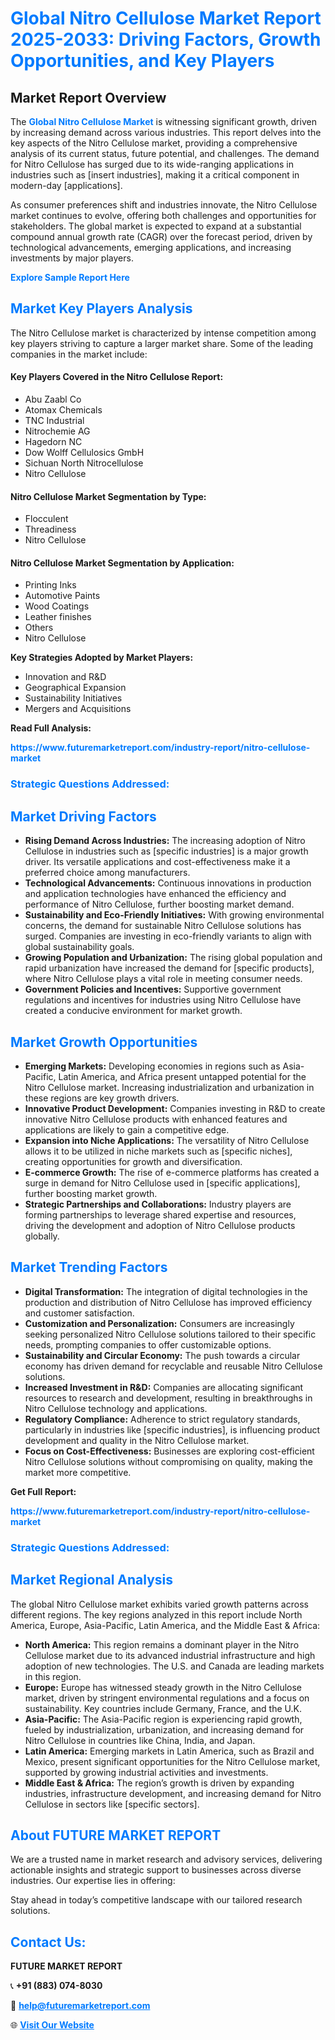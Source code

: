 <h1 style="color: #007BFF;">Global Nitro Cellulose Market Report 2025-2033: Driving Factors, Growth Opportunities, and Key Players</h1>

<section id="overview">
<h2>Market Report Overview</h2>
<p>The <a href="https://www.futuremarketreport.com/industry-report/nitro-cellulose-market" style="color: #007BFF; text-decoration: none;"><strong>Global Nitro Cellulose Market</strong></a> is witnessing significant growth, driven by increasing demand across various industries. This report delves into the key aspects of the Nitro Cellulose market, providing a comprehensive analysis of its current status, future potential, and challenges. The demand for Nitro Cellulose has surged due to its wide-ranging applications in industries such as [insert industries], making it a critical component in modern-day [applications].</p>
<p>As consumer preferences shift and industries innovate, the Nitro Cellulose market continues to evolve, offering both challenges and opportunities for stakeholders. The global market is expected to expand at a substantial compound annual growth rate (CAGR) over the forecast period, driven by technological advancements, emerging applications, and increasing investments by major players.</p>
</section>

<section id="overview">
<p><a href="https://www.futuremarketreport.com/request-sample/reportId=97355" style="color: #007BFF; text-decoration: none;"><strong>Explore Sample Report Here</strong></a></p>
</section>

<section id="key-players">
<h2 style="color: #007BFF;">Market Key Players Analysis</h2>
<p>The Nitro Cellulose market is characterized by intense competition among key players striving to capture a larger market share. Some of the leading companies in the market include:</p>
<h4>Key Players Covered in the Nitro Cellulose Report:</h4>
<ul><li>Abu Zaabl Co</li><li>Atomax Chemicals</li><li>TNC Industrial</li><li>Nitrochemie AG</li><li>Hagedorn NC</li><li>Dow Wolff Cellulosics GmbH</li><li>Sichuan North Nitrocellulose</li><li>Nitro Cellulose</li></ul>
<h4>Nitro Cellulose Market Segmentation by Type:</h4>
<ul><li>Flocculent</li><li>Threadiness</li><li>Nitro Cellulose</li></ul>

<h4>Nitro Cellulose Market Segmentation by Application:</h4>
<ul><li>Printing Inks</li><li>Automotive Paints</li><li>Wood Coatings</li><li>Leather finishes</li><li>Others</li><li>Nitro Cellulose</li></ul>
<p><strong>Key Strategies Adopted by Market Players:</strong></p>
<ul>
<li>Innovation and R&D</li>
<li>Geographical Expansion</li>
<li>Sustainability Initiatives</li>
<li>Mergers and Acquisitions</li>
</ul>
</section>

<section>
<p><strong>Read Full Analysis: </strong></p><a href="https://www.futuremarketreport.com/industry-report/nitro-cellulose-market" style="color: #007BFF; text-decoration: none;"><strong>https://www.futuremarketreport.com/industry-report/nitro-cellulose-market</strong></a>
<h3 style="color: #007BFF;">Strategic Questions Addressed:</h3>
</section>

<section id="driving-factors">
<h2 style="color: #007BFF;">Market Driving Factors</h2>
<ul>
<li><strong>Rising Demand Across Industries:</strong> The increasing adoption of Nitro Cellulose in industries such as [specific industries] is a major growth driver. Its versatile applications and cost-effectiveness make it a preferred choice among manufacturers.</li>
<li><strong>Technological Advancements:</strong> Continuous innovations in production and application technologies have enhanced the efficiency and performance of Nitro Cellulose, further boosting market demand.</li>
<li><strong>Sustainability and Eco-Friendly Initiatives:</strong> With growing environmental concerns, the demand for sustainable Nitro Cellulose solutions has surged. Companies are investing in eco-friendly variants to align with global sustainability goals.</li>
<li><strong>Growing Population and Urbanization:</strong> The rising global population and rapid urbanization have increased the demand for [specific products], where Nitro Cellulose plays a vital role in meeting consumer needs.</li>
<li><strong>Government Policies and Incentives:</strong> Supportive government regulations and incentives for industries using Nitro Cellulose have created a conducive environment for market growth.</li>
</ul>
</section>

<section id="growth-opportunities">
<h2 style="color: #007BFF;">Market Growth Opportunities</h2>
<ul>
<li><strong>Emerging Markets:</strong> Developing economies in regions such as Asia-Pacific, Latin America, and Africa present untapped potential for the Nitro Cellulose market. Increasing industrialization and urbanization in these regions are key growth drivers.</li>
<li><strong>Innovative Product Development:</strong> Companies investing in R&D to create innovative Nitro Cellulose products with enhanced features and applications are likely to gain a competitive edge.</li>
<li><strong>Expansion into Niche Applications:</strong> The versatility of Nitro Cellulose allows it to be utilized in niche markets such as [specific niches], creating opportunities for growth and diversification.</li>
<li><strong>E-commerce Growth:</strong> The rise of e-commerce platforms has created a surge in demand for Nitro Cellulose used in [specific applications], further boosting market growth.</li>
<li><strong>Strategic Partnerships and Collaborations:</strong> Industry players are forming partnerships to leverage shared expertise and resources, driving the development and adoption of Nitro Cellulose products globally.</li>
</ul>
</section>

<section id="trending-factors">
<h2 style="color: #007BFF;">Market Trending Factors</h2>
<ul>
<li><strong>Digital Transformation:</strong> The integration of digital technologies in the production and distribution of Nitro Cellulose has improved efficiency and customer satisfaction.</li>
<li><strong>Customization and Personalization:</strong> Consumers are increasingly seeking personalized Nitro Cellulose solutions tailored to their specific needs, prompting companies to offer customizable options.</li>
<li><strong>Sustainability and Circular Economy:</strong> The push towards a circular economy has driven demand for recyclable and reusable Nitro Cellulose solutions.</li>
<li><strong>Increased Investment in R&D:</strong> Companies are allocating significant resources to research and development, resulting in breakthroughs in Nitro Cellulose technology and applications.</li>
<li><strong>Regulatory Compliance:</strong> Adherence to strict regulatory standards, particularly in industries like [specific industries], is influencing product development and quality in the Nitro Cellulose market.</li>
<li><strong>Focus on Cost-Effectiveness:</strong> Businesses are exploring cost-efficient Nitro Cellulose solutions without compromising on quality, making the market more competitive.</li>
</ul>
</section>

<section>
<p><strong>Get Full Report: </strong></p><a href="https://www.futuremarketreport.com/industry-report/nitro-cellulose-market" style="color: #007BFF; text-decoration: none;"><strong>https://www.futuremarketreport.com/industry-report/nitro-cellulose-market</strong></a>
<h3 style="color: #007BFF;">Strategic Questions Addressed:</h3>
</section>


<section id="regional-analysis">
<h2 style="color: #007BFF;">Market Regional Analysis</h2>
<p>The global Nitro Cellulose market exhibits varied growth patterns across different regions. The key regions analyzed in this report include North America, Europe, Asia-Pacific, Latin America, and the Middle East & Africa:</p>
<ul>
<li><strong>North America:</strong> This region remains a dominant player in the Nitro Cellulose market due to its advanced industrial infrastructure and high adoption of new technologies. The U.S. and Canada are leading markets in this region.</li>
<li><strong>Europe:</strong> Europe has witnessed steady growth in the Nitro Cellulose market, driven by stringent environmental regulations and a focus on sustainability. Key countries include Germany, France, and the U.K.</li>
<li><strong>Asia-Pacific:</strong> The Asia-Pacific region is experiencing rapid growth, fueled by industrialization, urbanization, and increasing demand for Nitro Cellulose in countries like China, India, and Japan.</li>
<li><strong>Latin America:</strong> Emerging markets in Latin America, such as Brazil and Mexico, present significant opportunities for the Nitro Cellulose market, supported by growing industrial activities and investments.</li>
<li><strong>Middle East & Africa:</strong> The region’s growth is driven by expanding industries, infrastructure development, and increasing demand for Nitro Cellulose in sectors like [specific sectors].</li>
</ul>
</section>

<footer>
<h2 style="color: #007BFF;">About FUTURE MARKET REPORT</h2>
<p>We are a trusted name in market research and advisory services, delivering actionable insights and strategic support to businesses across diverse industries. Our expertise lies in offering:</p>

<p>Stay ahead in today’s competitive landscape with our tailored research solutions.</p>

<h2 style="color: #007BFF;">Contact Us:</h2>
<p><strong>FUTURE MARKET REPORT</strong></p>
<p>📞 <strong>+91 (883) 074-8030</strong></p>
<p>📧 <strong><a href="mailto:help@futuremarketreport.com" style="color: #007BFF;">help@futuremarketreport.com</a></strong></p>
<p>🌐 <strong><a href="https://www.futuremarketreport.com/" style="color: #007BFF;">Visit Our Website</a></strong></p>
</footer>